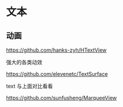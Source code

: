 # 文本

## 动画

https://github.com/hanks-zyh/HTextView

强大的各类动效

https://github.com/elevenetc/TextSurface

text 与上面对比看看

https://github.com/sunfusheng/MarqueeView
